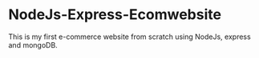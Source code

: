 # NodeJs-Express-Ecomwebsite
This is my first e-commerce website from scratch using NodeJs, express and mongoDB.
